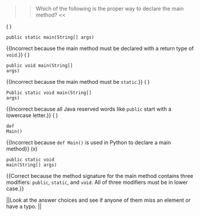 >>Which of the following is the proper way to declare the main method? <<

( ) <pre><code>public static main(String[] args)</code></pre> {{Incorrect because the main method must be declared with a return type of <code>void</code>.}}
( ) <pre><code>public void main(String[] args)</code></pre> {{Incorrect because the main method must be <code>static</code>.}}
( ) <pre><code>Public static void main(String[] args)</code></pre> {{Incorrect because all Java reserved words like <code>public</code> start with a lowercase letter.}}
( ) <pre><code>def Main()</code></pre> {{Incorrect because <code>def Main()</code> is used in Python to declare a main method}}
(x) <pre><code>public static void main(String[] args)</code></pre> {{Correct because the method signature for the main method contains three modifiers: <code>public</code>, <code>static</code>, and <code>void</code>. All of three modifiers must be in lower case.}}

||Look at the answer choices and see if anyone of them miss an element or have a typo. ||

